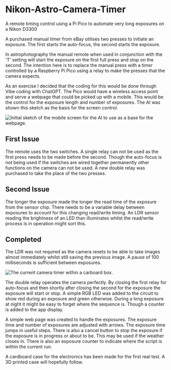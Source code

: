 # Nikon-Astro-Camera-Timer
A remote timing control using a Pi Pico to automate very long exposures on a Nikon D3300

A purchased manual timer from eBay utilises two presses to initiate an exposure. The first
starts the auto-focus, the second starts the exposure.

In astrophotography the manual remote when used in conjunction with the 'T' setting
will start the exposure on the first full press and stop on the second. The intention here
is to replace the manual press with a timer controlled by a Raspberry Pi Pico using
a relay to make the presses that the camera expects.

As an exercise I decided that the coding for this would be done through Vibe coding with ChatGPT.
The Pico would have a wireless access point and serve a webpage that could be picked up
with a mobile. This would be the control for the exposure length and number of exposures.
The AI was shown this sketch as the basis for the screen control.

![Initial sketch of the mobile screen for the AI to use as a base for the webpage.](https://github.com/astrotutor9/Nikon-Astro-Camera-Timer/screen.png)

## First Issue
The remote uses the two switches. A single relay can not be used as the first press
needs to be made before the second. Though the auto-focus is not being used if the
switches are wired together permanently other functions on the camera can not be used.
A new double relay was purchased to take the place of the two presses.

## Second Issue
The longer the exposure made the longer the read time of the exposure from the sensor
chip. There needs to be a variable delay between exposures to account for this changing
read/write timing. An LDR sensor reading the brightness of an LED than illuminates
whilst the read/write process is in operation might sort this.

## Completed
The LDR was not required as the camera resets to be able to take images almost immediately whilst still saving the previous image. A pause of 100 milliseconds is sufficient between exposures.

![The current camera timer within a carboard box.](https://github.com/astrotutor9/Nikon-Astro-Camera-Timer/camera-astro-timer.png)

The double relay operates the camera perfectly. By closing the first relay for auto-focus and then shortly after closing the second for the exposure the exposure will start or stop. A simple RGB LED was added to the circuit to show red during an exposure and green otherwise. During a long exposure at night it might be easy to forget where the sequence is. Though a counter is added to the app display.

A simple web page was created to handle the exposures. The exposure time and number of exposures are adjusted with arrows. The exposure time jumps in useful steps. There is also a cancel button to stop the exposure if the exposure is in progress or about to be. This may be used if the weather closes in. There is also an exposure counter to indicate where the script is within the current run.

A cardboard case for the electronics has been made for the first real test. A 3D printed case will hopefully follow.
